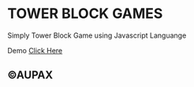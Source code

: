 # TOWER BLOCK GAMES
Simply Tower Block Game using Javascript Languange

Demo [Click Here](https://blockgames.aupax.repl.co)

## ©AUPAX
